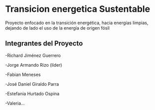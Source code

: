 # Transicion energetica Sustentable
Proyecto enfocado en la transición energética, hacia energías limpias, dejando de lado el uso de la energía de origen fósil

## Integrantes del Proyecto
-Richard Jiménez Guerrero

-Jorge Armando Rizo (líder)

-Fabian Meneses

-José Daniel Giraldo Parra

-Estefania Hurtado Ospina

-Valeria...
